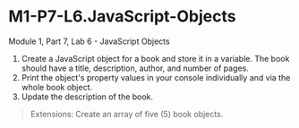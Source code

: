 # M1-P7-L6.JavaScript-Objects
Module 1, Part 7, Lab 6 - JavaScript Objects

1. Create a JavaScript object for a book and store it in a variable. The book should have a title, description, author, and number of pages.
2. Print the object's property values in your console individually and via the whole book object.
3. Update the description of the book.
   
> Extensions:
> Create an array of five (5) book objects.
